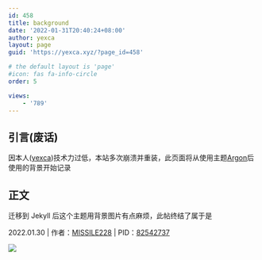 ```yaml
---
id: 458
title: background
date: '2022-01-31T20:40:24+08:00'
author: yexca
layout: page
guid: 'https://yexca.xyz/?page_id=458'

# the default layout is 'page'
#icon: fas fa-info-circle
order: 5

views:
    - '789'
---
```


## 引言(废话)

因本人([yexca](https://blog.yexca.xyz/index.php/author/yexca/))技术力过低，本站多次崩溃并重装，此页面将从使用主题[Argon](https://github.com/solstice23/argon-theme)后使用的背景开始记录

## 正文

迁移到 Jekyll 后这个主题用背景图片有点麻烦，此帖终结了属于是

2022.01.30 | 作者：[MISSILE228](https://www.pixiv.net/users/429077) | PID：[82542737](https://www.pixiv.net/artworks/82542737)

![](https://cdn.staticaly.com/gh/yexca/image_hosting@master/2023/04-%E7%BD%91%E7%AB%99%E8%83%8C%E6%99%AF/blog-background.2p10z489pjc0.webp)